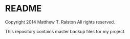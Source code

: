 README
===========
Copyright 2014 Matthew T. Ralston
All rights reserved.

This repository contains master backup files for my project.
